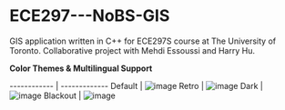 # ECE297---NoBS-GIS
GIS application written in C++ for ECE297S course at The University of Toronto. Collaborative project with Mehdi Essoussi and Harry Hu.

**Color Themes & Multilingual Support**


------------ | -------------
Default | ![image](https://user-images.githubusercontent.com/22436494/119873531-a2587000-bef2-11eb-95cb-96e519a00ce6.png)
Retro | ![image](https://user-images.githubusercontent.com/22436494/119873544-a4baca00-bef2-11eb-81e8-19fb440974cf.png)
Dark | ![image](https://user-images.githubusercontent.com/22436494/119873562-a97f7e00-bef2-11eb-8ac0-44c7a976aa03.png)
Blackout | ![image](https://user-images.githubusercontent.com/22436494/119873551-a71d2400-bef2-11eb-8ee5-63f6c8e50e18.png)











